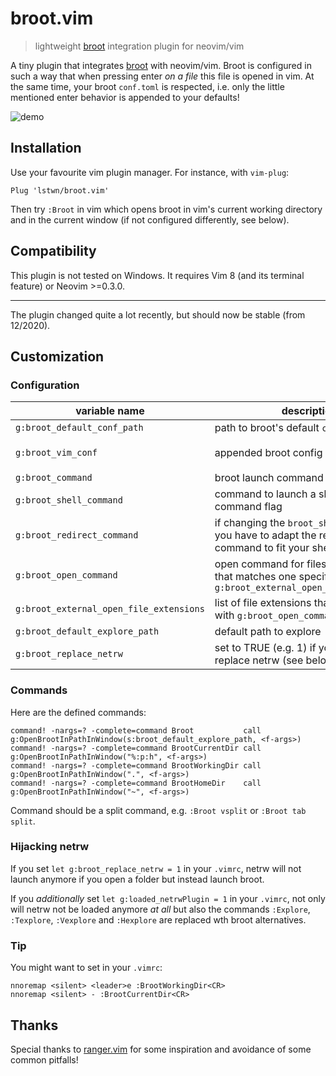 # broot.vim

> lightweight [broot](https://github.com/Canop/broot) integration plugin for neovim/vim

A tiny plugin that integrates [broot](https://github.com/Canop/broot) with neovim/vim.
Broot is configured in such a way that when pressing enter _on a file_ this file
is opened in vim.
At the same time, your broot `conf.toml` is respected, i.e. only the little
mentioned enter behavior is appended to your defaults!

![demo](demo.gif)

## Installation

Use your favourite vim plugin manager. For instance, with `vim-plug`:

```
Plug 'lstwn/broot.vim'
```

Then try `:Broot` in vim which opens broot in vim's current working directory
and in the current window
(if not configured differently, see below).

## Compatibility

This plugin is not tested on Windows. It requires Vim 8 (and its terminal
feature) or Neovim >=0.3.0.

---

The plugin changed quite a lot recently, but should now be stable (from 12/2020).

## Customization

### Configuration

| variable name                           | description                                                                                                 | default value                                                                         |
| --------------------------------------- | ----------------------------------------------------------------------------------------------------------- | ------------------------------------------------------------------------------------- |
| `g:broot_default_conf_path`             | path to broot's default `conf.toml`                                                                         | `expand('~/.config/broot/conf.toml')`                                                 |
| `g:broot_vim_conf`                      | appended broot config (list of lines)                                                                       | `[ '[[verbs]]', 'key = "enter"', 'execution = ":print_path"', 'apply_to = "file"', ]` |
| `g:broot_command`                       | broot launch command                                                                                        | `broot`                                                                               |
| `g:broot_shell_command`                 | command to launch a shell with command flag                                                                 | `sh -c`                                                                               |
| `g:broot_redirect_command`              | if changing the `broot_shell_command` you have to adapt the redirection command to fit your shell           | `>`                                                                                   |
| `g:broot_open_command`                  | open command for files with an ending that matches one specified in `g:broot_external_open_file_extensions` | `xdg-open`                                                                            |
| `g:broot_external_open_file_extensions` | list of file extensions that are opened with `g:broot_open_command`                                         | `['pdf']`                                                                             |
| `g:broot_default_explore_path`          | default path to explore                                                                                     | `.`                                                                                   |
| `g:broot_replace_netrw`                 | set to TRUE (e.g. 1) if you want to replace netrw (see below)                                               | off                                                                                   |

### Commands

Here are the defined commands:

```
command! -nargs=? -complete=command Broot           call g:OpenBrootInPathInWindow(s:broot_default_explore_path, <f-args>)
command! -nargs=? -complete=command BrootCurrentDir call g:OpenBrootInPathInWindow("%:p:h", <f-args>)
command! -nargs=? -complete=command BrootWorkingDir call g:OpenBrootInPathInWindow(".", <f-args>)
command! -nargs=? -complete=command BrootHomeDir    call g:OpenBrootInPathInWindow("~", <f-args>)
```

Command should be a split command, e.g. `:Broot vsplit` or `:Broot tab split`.

### Hijacking netrw

If you set `let g:broot_replace_netrw = 1` in your `.vimrc`,
netrw will not launch anymore if you open a folder but instead launch broot.

If you _additionally_ set `let g:loaded_netrwPlugin = 1` in your `.vimrc`,
not only will netrw not be loaded anymore _at all_ but also the commands
`:Explore`, `:Texplore`, `:Vexplore` and `:Hexplore` are replaced wth broot alternatives.

### Tip

You might want to set in your `.vimrc`:

```{vim}
nnoremap <silent> <leader>e :BrootWorkingDir<CR>
nnoremap <silent> - :BrootCurrentDir<CR>
```

## Thanks

Special thanks to [ranger.vim](https://github.com/francoiscabrol/ranger.vim)
for some inspiration and avoidance of some common pitfalls!
